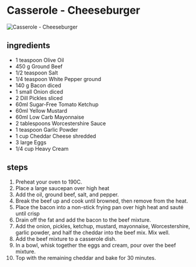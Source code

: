 # Casserole - Cheeseburger

![Casserole - Cheeseburger](images/casserole-—-cheeseburger.jpg)

## ingredients

- 1 teaspoon Olive Oil
- 450 g Ground Beef
- 1/2 teaspoon Salt
- 1/4 teaspoon White Pepper ground
- 140 g Bacon diced
- 1 small Onion diced
- 2 Dill Pickles sliced
- 60ml Sugar-Free Tomato Ketchup
- 60ml Yellow Mustard
- 60ml Low Carb Mayonnaise
- 2 tablespoons Worcestershire Sauce
- 1 teaspoon Garlic Powder
- 1 cup Cheddar Cheese shredded
- 3 large Eggs
- 1/4 cup Heavy Cream

## steps

1. Preheat your oven to 190C.
2. Place a large saucepan over high heat
3. Add the oil, ground beef, salt, and pepper.
4. Break the beef up and cook until browned, then remove from the heat.
5. Place the bacon into a non-stick frying pan over high heat and sauté until crisp
6. Drain off the fat and add the bacon to the beef mixture.
7. Add the onion, pickles, ketchup, mustard, mayonnaise, Worcestershire, garlic powder, and half the cheddar into the beef mix. Mix well.
8. Add the beef mixture to a casserole dish.
9. In a bowl, whisk together the eggs and cream, pour over the beef mixture.
10. Top with the remaining cheddar and bake for 30 minutes.
